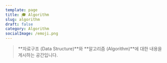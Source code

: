 ```yaml
---
template: page
title: 🎓 Algorithm
slug: algorithm
draft: false
category: Algorithm
socialImage: /emoji.png
---
```

> **자료구조 (Data Structure)**와 **알고리즘 (Algorithm)**에 대한 내용을 게시하는 공간입니다.